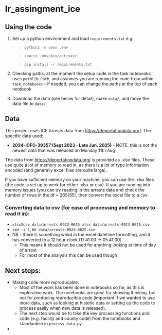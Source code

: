 # lr_assingment_ice


## Using the code

1. Set up a python environment and load `requirements.txt` e.g.

   > `python3 -m venv .env`

   > `source .env/bin/activate`

   > `pip install -r requirements.txt`

2. Checking paths: at the moment the setup code in the task notebooks uses `pathlib.Path`, and assumes you are running the code from within `task_notebooks` - if needed, you can change the paths at the top of each notebook

3. Download the data (see below for detail), make `data/`, and move the data file to `data/` 



## Data

This project uses ICE Arrests data from https://deportationdata.org/. The specific data used:
*  **2024-ICFO-39357 (Sept 2023 - Late Jun. 2025)** - NOTE, this is *not* the newest data that was released on Monday 11th Aug

The data from https://deportationdata.org/ is provided as .xlsx files. These use quite a lot of memory to read in, as there is a lot of type information encoded (and generally excel files are quite large). 

If you have sufficient memory on your machine, you can use the .xlsx files (the code is set up to work for either .xlsx or csv). If you are running into memory issues (you can try reading in the arrests data and check the number of rows in the df = 265185), then convert the excel file to a csv:


### Converting data to csv (for ease of processing and memory to read it in):
* `xlsx2csv data/arrests-0923-0625.xlsx data/arrests-0923-0625.csv`
* `sed -i 1,6d data/arrests-0923-0625.csv`
* NB - there is something weird in the excel datetime formatting, and it has converted to a 12 hour clock (17.41:00 -> 05.41.00)
	* This means it should not be used for anything looking at time of day of arrest 
	* For most of the analysis this can be used though


## Next steps:

* Making code more reproducable:
	* Most of the work has been done in notebooks so far, as this is explorative work. The notebooks are great for showing thinking, but not for producing reproducible code (important if we wanted to use more data, such as looking at historic data or setting up the code to process easily when new data is released). 
	* The next step would be to take the key processing functions and code (e.g. facility and county code) from the notebooks and standardise in `process_data.py`
* 
	